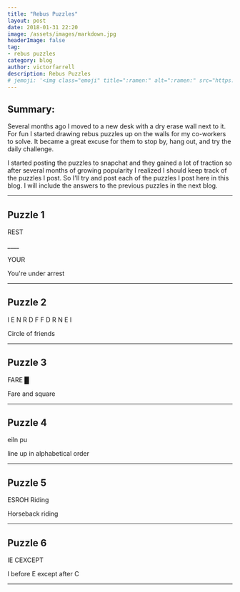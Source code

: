 ```yaml
---
title: "Rebus Puzzles"
layout: post
date: 2018-01-31 22:20
image: /assets/images/markdown.jpg
headerImage: false
tag:
- rebus puzzles
category: blog
author: victorfarrell
description: Rebus Puzzles
# jemoji: '<img class="emoji" title=":ramen:" alt=":ramen:" src="https://assets.github.com/images/icons/emoji/unicode/1f35c.png" height="20" width="20" align="absmiddle">'
---
```


## Summary:

Several months ago I moved to a new desk with a dry erase wall next to it.  For fun I started drawing rebus puzzles up on the walls for my co-workers to solve.
It became a great excuse for them to stop by, hang out, and try the daily challenge.

I started posting the puzzles to snapchat and they gained a lot of traction so after several months of growing popularity I realized I should keep track of the puzzles I post.
So I'll try and post each of the puzzles I post here in this blog.  I will include the answers to the previous puzzles in the next blog.

---

## Puzzle 1

REST
<p>____</p>

YOUR


<div class="spoiler"><p>You're under arrest</p></div>

---

## Puzzle 2

   I E N
  R      D
F         F
 D       R
   N E I


<div class="spoiler"><p>Circle of friends</p></div>

---

## Puzzle 3

FARE █


<div class="spoiler"><p>Fare and square</p></div>

---

## Puzzle 4

eiln pu


<div class="spoiler"><p>line up in alphabetical order</p></div>

---

## Puzzle 5

ESROH Riding


<div class="spoiler"><p>Horseback riding</p></div>

---

## Puzzle 6

IE CEXCEPT


<div class="spoiler"><p>I before E except after C</p></div>

---


